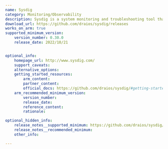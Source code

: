 ```yaml
---
name: Sysdig
category: Monitoring/Observability
description: Sysdig is a system monitoring and troubleshooting tool that offers real-time visibility into Linux and container environments. It’s used for analyzing performance, detecting anomalies, and enhancing security.
download_url: https://github.com/draios/sysdig/releases
works_on_arm: true
supported_minimum_version:
    version_number: 0.30.0
    release_date: 2022/10/21


optional_info:
    homepage_url: http://www.sysdig.com/
    support_caveats:
    alternative_options:
    getting_started_resources:
        arm_content:
        partner_content:
        official_docs: https://github.com/draios/sysdig/#getting-started
    arm_recommended_minimum_version:
        version_number:
        release_date:
        reference_content:
        rationale:

optional_hidden_info:
    release_notes__supported_minimum: https://github.com/draios/sysdig/releases/tag/0.30.0
    release_notes__recommended_minimum:
    other_info:

---
```

